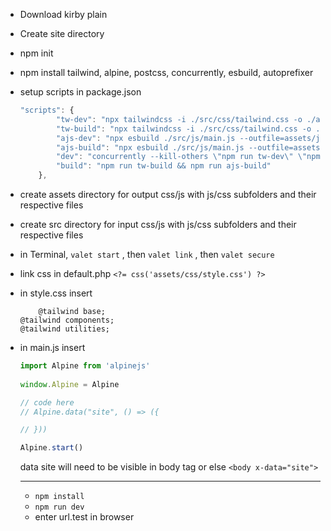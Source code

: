 - Download kirby plain
- Create site directory
- npm init
- npm install tailwind, alpine, postcss, concurrently, esbuild, autoprefixer
- setup scripts in package.json
    
    ```jsx
    "scripts": {
    		"tw-dev": "npx tailwindcss -i ./src/css/tailwind.css -o ./assets/css/style.css --jit --content './site/**/*.php' -w",
    		"tw-build": "npx tailwindcss -i ./src/css/tailwind.css -o ./assets/css/style.css --jit --content './site/**/*.php' -m",
    		"ajs-dev": "npx esbuild ./src/js/main.js --outfile=assets/js/bundle.js --bundle --watch",
    		"ajs-build": "npx esbuild ./src/js/main.js --outfile=assets/js/bundle.js --bundle --minify",
    		"dev": "concurrently --kill-others \"npm run tw-dev\" \"npm run ajs-dev\"",
    		"build": "npm run tw-build && npm run ajs-build"
    	},
    ```
    
- create assets directory for output css/js with js/css subfolders and their respective files
- create src directory for input css/js with js/css subfolders and their respective files
- in Terminal, `valet start` , then `valet link` , then `valet secure`
- link css in default.php `<?= css('assets/css/style.css') ?>`
- in style.css insert
    
    ```
    	@tailwind base;
    @tailwind components;
    @tailwind utilities;
    ```
    
- in main.js insert
    
    ```jsx
    import Alpine from 'alpinejs'
     
    window.Alpine = Alpine
    
    // code here
    // Alpine.data("site", () => ({
    
    // }))
    
    Alpine.start()
    ```
    
    data site will need to be visible in body tag or else `<body x-data="site">`
    
    ---
    
    - `npm install`
    - `npm run dev`
    - enter url.test in browser